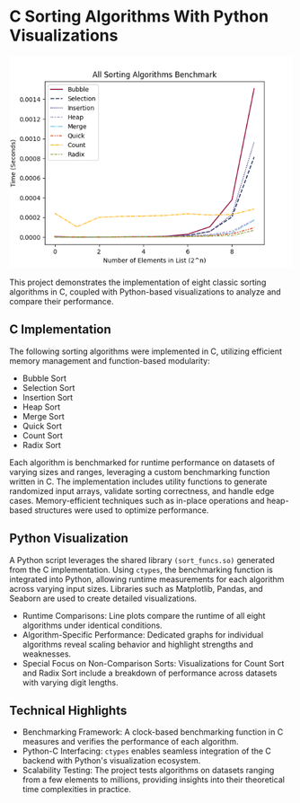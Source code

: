 # C Sorting Algorithms With Python Visualizations

![All sort funcs bm](https://raw.githubusercontent.com/04mscott/Sorting-Functions-C-/refs/heads/main/assets/img/All%20(10).png)

This project demonstrates the implementation of eight classic sorting algorithms in C, coupled with Python-based visualizations to analyze and compare their performance.

## C Implementation
The following sorting algorithms were implemented in C, utilizing efficient memory management and function-based modularity:
+ Bubble Sort
+ Selection Sort
+ Insertion Sort
+ Heap Sort
+ Merge Sort
+ Quick Sort
+ Count Sort
+ Radix Sort
  
Each algorithm is benchmarked for runtime performance on datasets of varying sizes and ranges, leveraging a custom benchmarking function written in C. The implementation includes utility functions to generate randomized input arrays, validate sorting correctness, and handle edge cases. Memory-efficient techniques such as in-place operations and heap-based structures were used to optimize performance.

## Python Visualization
A Python script leverages the shared library ```(sort_funcs.so)``` generated from the C implementation. Using ```ctypes```, the benchmarking function is integrated into Python, allowing runtime measurements for each algorithm across varying input sizes. Libraries such as Matplotlib, Pandas, and Seaborn are used to create detailed visualizations.
+ Runtime Comparisons: Line plots compare the runtime of all eight algorithms under identical conditions.
+ Algorithm-Specific Performance: Dedicated graphs for individual algorithms reveal scaling behavior and highlight strengths and weaknesses.
+ Special Focus on Non-Comparison Sorts: Visualizations for Count Sort and Radix Sort include a breakdown of performance across datasets with varying digit lengths.
  
## Technical Highlights
+ Benchmarking Framework: A clock-based benchmarking function in C measures and verifies the performance of each algorithm.
+ Python-C Interfacing: ```ctypes``` enables seamless integration of the C backend with Python's visualization ecosystem.
+ Scalability Testing: The project tests algorithms on datasets ranging from a few elements to millions, providing insights into their theoretical time complexities in practice.
